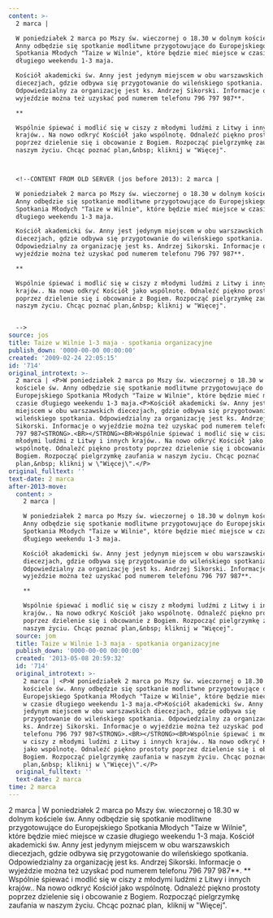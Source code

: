 ```yaml
---
content: >-
  2 marca | 

  W poniedziałek 2 marca po Mszy św. wieczornej o 18.30 w dolnym kościele św.
  Anny odbędzie się spotkanie modlitwne przygotowujące do Europejskiego
  Spotkania Młodych "Taize w Wilnie", które będzie mieć miejsce w czasie
  długiego weekendu 1-3 maja.

  Kościół akademicki św. Anny jest jedynym miejscem w obu warszawskich
  diecezjach, gdzie odbywa się przygotowanie do wileńskiego spotkania.
  Odpowiedzialny za organizację jest ks. Andrzej Sikorski. Informacje o
  wyjeździe można też uzyskać pod numerem telefonu 796 797 987**.

  **

  Wspólnie śpiewać i modlić się w ciszy z młodymi ludźmi z Litwy i innych
  krajów.. Na nowo odkryć Kościół jako wspólnotę. Odnaleźć piękno prostoty
  poprzez dzielenie się i obcowanie z Bogiem. Rozpocząć pielgrzymkę zaufania w
  naszym życiu. Chcąc poznać plan,&nbsp; kliknij w "Więcej".



  <!--CONTENT FROM OLD SERVER (jos before 2013): 2 marca | 

  W poniedziałek 2 marca po Mszy św. wieczornej o 18.30 w dolnym kościele św.
  Anny odbędzie się spotkanie modlitwne przygotowujące do Europejskiego
  Spotkania Młodych "Taize w Wilnie", które będzie mieć miejsce w czasie
  długiego weekendu 1-3 maja.

  Kościół akademicki św. Anny jest jedynym miejscem w obu warszawskich
  diecezjach, gdzie odbywa się przygotowanie do wileńskiego spotkania.
  Odpowiedzialny za organizację jest ks. Andrzej Sikorski. Informacje o
  wyjeździe można też uzyskać pod numerem telefonu 796 797 987**.

  **

  Wspólnie śpiewać i modlić się w ciszy z młodymi ludźmi z Litwy i innych
  krajów.. Na nowo odkryć Kościół jako wspólnotę. Odnaleźć piękno prostoty
  poprzez dzielenie się i obcowanie z Bogiem. Rozpocząć pielgrzymkę zaufania w
  naszym życiu. Chcąc poznać plan,&nbsp; kliknij w "Więcej".


  -->
source: jos
title: Taize w Wilnie 1-3 maja - spotkania organizacyjne
publish_down: '0000-00-00 00:00:00'
created: '2009-02-24 22:05:15'
id: '714'
original_introtext: >-
  2 marca | <P>W poniedziałek 2 marca po Mszy św. wieczornej o 18.30 w dolnym
  kościele św. Anny odbędzie się spotkanie modlitwne przygotowujące do
  Europejskiego Spotkania Młodych "Taize w Wilnie", które będzie mieć miejsce w
  czasie długiego weekendu 1-3 maja.<P>Kościół akademicki św. Anny jest jedynym
  miejscem w obu warszawskich diecezjach, gdzie odbywa się przygotowanie do
  wileńskiego spotkania. Odpowiedzialny za organizację jest ks. Andrzej
  Sikorski. Informacje o wyjeździe można też uzyskać pod numerem telefonu 796
  797 987<STRONG>.<BR></STRONG><BR>Wspólnie śpiewać i modlić się w ciszy z
  młodymi ludźmi z Litwy i innych krajów.. Na nowo odkryć Kościół jako
  wspólnotę. Odnaleźć piękno prostoty poprzez dzielenie się i obcowanie z
  Bogiem. Rozpocząć pielgrzymkę zaufania w naszym życiu. Chcąc poznać
  plan,&nbsp; kliknij w \"Więcej\".</P>
original_fulltext: ''
text-date: 2 marca
after-2013-move:
  content: >
    2 marca | 

    W poniedziałek 2 marca po Mszy św. wieczornej o 18.30 w dolnym kościele św.
    Anny odbędzie się spotkanie modlitwne przygotowujące do Europejskiego
    Spotkania Młodych "Taize w Wilnie", które będzie mieć miejsce w czasie
    długiego weekendu 1-3 maja.

    Kościół akademicki św. Anny jest jedynym miejscem w obu warszawskich
    diecezjach, gdzie odbywa się przygotowanie do wileńskiego spotkania.
    Odpowiedzialny za organizację jest ks. Andrzej Sikorski. Informacje o
    wyjeździe można też uzyskać pod numerem telefonu 796 797 987**.

    **

    Wspólnie śpiewać i modlić się w ciszy z młodymi ludźmi z Litwy i innych
    krajów.. Na nowo odkryć Kościół jako wspólnotę. Odnaleźć piękno prostoty
    poprzez dzielenie się i obcowanie z Bogiem. Rozpocząć pielgrzymkę zaufania w
    naszym życiu. Chcąc poznać plan,&nbsp; kliknij w "Więcej".
  source: jom
  title: Taize w Wilnie 1-3 maja - spotkania organizacyjne
  publish_down: '0000-00-00 00:00:00'
  created: '2013-05-08 20:59:32'
  id: '714'
  original_introtext: >-
    2 marca | <P>W poniedziałek 2 marca po Mszy św. wieczornej o 18.30 w dolnym
    kościele św. Anny odbędzie się spotkanie modlitwne przygotowujące do
    Europejskiego Spotkania Młodych "Taize w Wilnie", które będzie mieć miejsce
    w czasie długiego weekendu 1-3 maja.<P>Kościół akademicki św. Anny jest
    jedynym miejscem w obu warszawskich diecezjach, gdzie odbywa się
    przygotowanie do wileńskiego spotkania. Odpowiedzialny za organizację jest
    ks. Andrzej Sikorski. Informacje o wyjeździe można też uzyskać pod numerem
    telefonu 796 797 987<STRONG>.<BR></STRONG><BR>Wspólnie śpiewać i modlić się
    w ciszy z młodymi ludźmi z Litwy i innych krajów.. Na nowo odkryć Kościół
    jako wspólnotę. Odnaleźć piękno prostoty poprzez dzielenie się i obcowanie z
    Bogiem. Rozpocząć pielgrzymkę zaufania w naszym życiu. Chcąc poznać
    plan,&nbsp; kliknij w \"Więcej\".</P>
  original_fulltext: ''
  text-date: 2 marca
time: 2 marca
---
```

2 marca | 
W poniedziałek 2 marca po Mszy św. wieczornej o 18.30 w dolnym kościele św. Anny odbędzie się spotkanie modlitwne przygotowujące do Europejskiego Spotkania Młodych "Taize w Wilnie", które będzie mieć miejsce w czasie długiego weekendu 1-3 maja.
Kościół akademicki św. Anny jest jedynym miejscem w obu warszawskich diecezjach, gdzie odbywa się przygotowanie do wileńskiego spotkania. Odpowiedzialny za organizację jest ks. Andrzej Sikorski. Informacje o wyjeździe można też uzyskać pod numerem telefonu 796 797 987**.
**
Wspólnie śpiewać i modlić się w ciszy z młodymi ludźmi z Litwy i innych krajów.. Na nowo odkryć Kościół jako wspólnotę. Odnaleźć piękno prostoty poprzez dzielenie się i obcowanie z Bogiem. Rozpocząć pielgrzymkę zaufania w naszym życiu. Chcąc poznać plan,&nbsp; kliknij w "Więcej".


<!--CONTENT FROM OLD SERVER (jos before 2013): 2 marca | 
W poniedziałek 2 marca po Mszy św. wieczornej o 18.30 w dolnym kościele św. Anny odbędzie się spotkanie modlitwne przygotowujące do Europejskiego Spotkania Młodych "Taize w Wilnie", które będzie mieć miejsce w czasie długiego weekendu 1-3 maja.
Kościół akademicki św. Anny jest jedynym miejscem w obu warszawskich diecezjach, gdzie odbywa się przygotowanie do wileńskiego spotkania. Odpowiedzialny za organizację jest ks. Andrzej Sikorski. Informacje o wyjeździe można też uzyskać pod numerem telefonu 796 797 987**.
**
Wspólnie śpiewać i modlić się w ciszy z młodymi ludźmi z Litwy i innych krajów.. Na nowo odkryć Kościół jako wspólnotę. Odnaleźć piękno prostoty poprzez dzielenie się i obcowanie z Bogiem. Rozpocząć pielgrzymkę zaufania w naszym życiu. Chcąc poznać plan,&nbsp; kliknij w "Więcej".

-->

<!--{{json:{"created_date":"2009-02-24 22:05:15","publish_down":"0000-00-00 00:00:00","id":"714"}}}-->